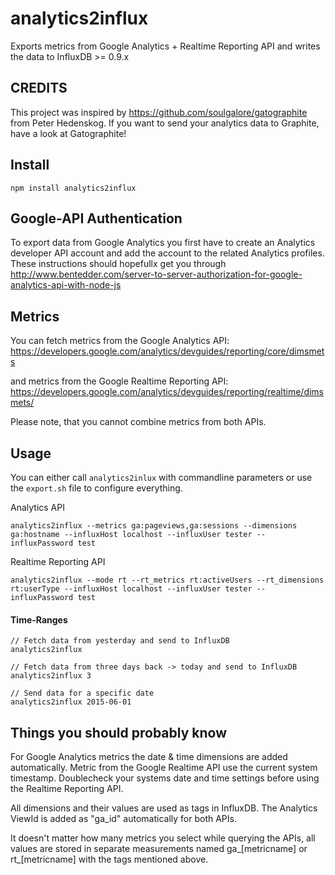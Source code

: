 # analytics2influx
Exports metrics from Google Analytics + Realtime Reporting API and writes the data to InfluxDB >= 0.9.x


## CREDITS
This project was inspired by https://github.com/soulgalore/gatographite from Peter Hedenskog. If you want to send your analytics data to Graphite, have a look at Gatographite!


## Install

`npm install analytics2influx`

## Google-API Authentication

To export data from Google Analytics you first have to create an Analytics developer API account and add the account to the related Analytics profiles. These instructions 
should hopefullx get you through  http://www.bentedder.com/server-to-server-authorization-for-google-analytics-api-with-node-js


## Metrics
You can fetch metrics from the Google Analytics API: https://developers.google.com/analytics/devguides/reporting/core/dimsmets

and metrics from the Google Realtime Reporting API: https://developers.google.com/analytics/devguides/reporting/realtime/dimsmets/

Please note, that you cannot combine metrics from both APIs. 



## Usage

You can either call `analytics2inlux` with commandline parameters or use the `export.sh` file to configure everything.

Analytics API
```
analytics2influx --metrics ga:pageviews,ga:sessions --dimensions ga:hostname --influxHost localhost --influxUser tester --influxPassword test  
```

Realtime Reporting API
```
analytics2influx --mode rt --rt_metrics rt:activeUsers --rt_dimensions rt:userType --influxHost localhost --influxUser tester --influxPassword test  
```

#### Time-Ranges

```
// Fetch data from yesterday and send to InfluxDB
analytics2influx
```


```
// Fetch data from three days back -> today and send to InfluxDB
analytics2influx 3
```


```
// Send data for a specific date
analytics2influx 2015-06-01
```

## Things you should probably know

For Google Analytics metrics the date & time dimensions are added automatically. Metric from the Google Realtime API
use the current system timestamp. Doublecheck your systems date and time settings before using the Realtime Reporting API.

All dimensions and their values are used as tags in InfluxDB. The Analytics ViewId is added as "ga_id" automatically for both APIs.

It doesn't matter how many metrics you select while querying the APIs, all values are stored in separate measurements named ga_[metricname] or rt_[metricname] with the tags mentioned above.
